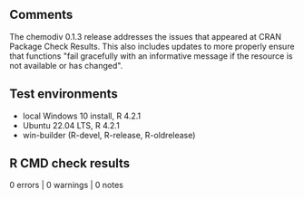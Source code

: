## Comments

The chemodiv 0.1.3 release addresses the issues that appeared at CRAN Package
Check Results. This also includes updates to more properly ensure that
functions "fail gracefully with an informative message 
if the resource is not available or has changed".

## Test environments

* local Windows 10 install, R 4.2.1
* Ubuntu 22.04 LTS, R 4.2.1
* win-builder (R-devel, R-release, R-oldrelease)

## R CMD check results

0 errors | 0 warnings | 0 notes
